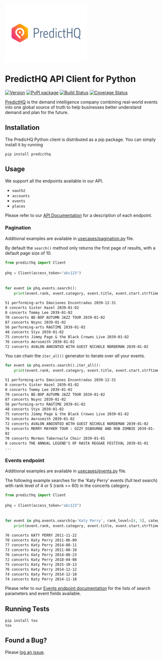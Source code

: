 <img align="center" src="ext/logo.png" alt="PredictHQ logo">

# PredictHQ API Client for Python

[![Version](https://badge.fury.io/gh/predicthq%2Fsdk-py.svg)](https://badge.fury.io/gh/predicthq%2Fsdk-py)
[![PyPI package](https://badge.fury.io/py/predicthq.svg)](https://badge.fury.io/py/predicthq)
[![Build Status](https://travis-ci.org/predicthq/sdk-py.svg?branch=master)](https://travis-ci.org/predicthq/sdk-py)
[![Coverage Status](https://coveralls.io/repos/github/predicthq/sdk-py/badge.svg?branch=master)](https://coveralls.io/github/predicthq/sdk-py?branch=master)


[PredictHQ](https://www.predicthq.com/) is the demand intelligence company combining real-world events into one global source of truth to help businesses better understand demand and plan for the future.

## Installation

The PredicHQ Python client is distributed as a pip package. You can simply install it by running

```Shell
pip install predicthq
```

## Usage

We support all the endpoints available in our API.

* `oauth2`
* `accounts`
* `events`
* `places`

Please refer to our [API Documentation](https://developer.predicthq.com/) for a description of each endpoint.

### Pagination

Additional examples are available in [usecases/pagination.py](usecases/pagination.py) file.

By default the `search()` method only returns the first page of results, with a default page size of 10.

```Python
from predicthq import Client

phq = Client(access_token="abc123")


for event in phq.events.search():
    print(event.rank, event.category, event.title, event.start.strftime('%Y-%m-%d'))
```

```
51 performing-arts Emociones Encontradas 2039-12-31
0 concerts Sister Hazel 2039-01-02
0 concerts Tommy Lee 2039-01-02
70 concerts BE-BOP AUTUMN JAZZ TOUR 2039-01-02
87 concerts Nsync 2039-01-02
56 performing-arts RAGTIME 2039-01-02
48 concerts Styx 2039-01-02
75 concerts Jimmy Page & the Black Crowes Live 2039-01-02
76 concerts Aerosmith 2039-01-02
72 concerts AVALON ANOINTED WITH GUEST NICHOLE NORDEMAN 2039-01-02
```

You can chain the `iter_all()` generator to iterate over *all* your events.

```Python
for event in phq.events.search().iter_all():
    print(event.rank, event.category, event.title, event.start.strftime('%Y-%m-%d'))
```

```
51 performing-arts Emociones Encontradas 2039-12-31
0 concerts Sister Hazel 2039-01-02
0 concerts Tommy Lee 2039-01-02
70 concerts BE-BOP AUTUMN JAZZ TOUR 2039-01-02
87 concerts Nsync 2039-01-02
56 performing-arts RAGTIME 2039-01-02
48 concerts Styx 2039-01-02
75 concerts Jimmy Page & the Black Crowes Live 2039-01-02
76 concerts Aerosmith 2039-01-02
72 concerts AVALON ANOINTED WITH GUEST NICHOLE NORDEMAN 2039-01-02
76 concerts MERRY MAYHEM TOUR : OZZY OSBOURNE AND ROB ZOMBIE 2039-01-02
70 concerts Mormon Tabernacle Choir 2039-01-01
0 concerts THE ANNUAL LEGEND'S OF RASTA REGGAE FESTIVAL 2039-01-01
...
```

### Events endpoint

Additional examples are available in [usecases/events.py](usecases/events.py) file.

The following example searches for the 'Katy Perry' events (full text search) with rank level of 4 or 5 (rank >= 60) in the concerts category.

```Python
from predicthq import Client

phq = Client(access_token="abc123")


for event in phq.events.search(q='Katy Perry', rank_level=[4, 5], category='concerts'):
    print(event.rank, event.category, event.title, event.start.strftime('%Y-%m-%d'))
```

```
76 concerts KATY PERRY 2011-11-22
70 concerts Katy Perry 2011-06-09
77 concerts Katy Perry 2014-08-11
73 concerts Katy Perry 2011-08-10
76 concerts Katy Perry 2014-08-23
72 concerts Katy Perry 2018-04-08
75 concerts Katy Perry 2015-10-13
76 concerts Katy Perry 2014-12-12
74 concerts Katy Perry 2014-12-10
74 concerts Katy Perry 2014-11-18
```

Please refer to our [Events endpoint documentation](https://developer.predicthq.com/resources/events/) for the lists of search parameters and event fields available.

## Running Tests

```Shell
pip install tox
tox
```

## Found a Bug?

Please [log an issue](https://github.com/predicthq/sdk-py/issues/new>).
